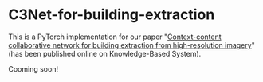 # C3Net-for-building-extraction

This is a PyTorch implementation for our paper "[Context-content collaborative network for building extraction from high-resolution imagery](https://www.sciencedirect.com/science/article/abs/pii/S0950705123000333)" (has been published online on Knowledge-Based System).

Cooming soon!
